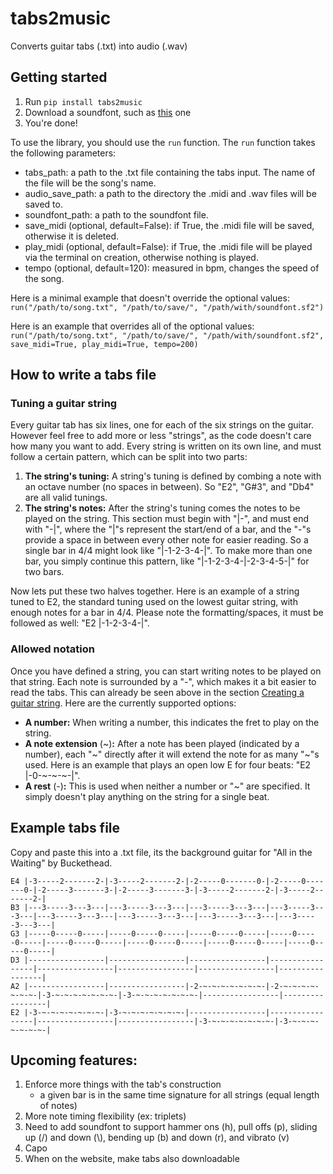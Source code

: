 # tabs2music
Converts guitar tabs (.txt) into audio (.wav)


## Getting started
1. Run `pip install tabs2music`
2. Download a soundfont, such as [this](https://drive.google.com/drive/folders/1rUSSwPpzpxl2Tg8Jn3kWqOimlxZZPAjN?usp=sharing) one
3. You're done!

To use the library, you should use the `run` function. The `run` function takes the following parameters:
- tabs_path: a path to the .txt file containing the tabs input. The name of the file will be the song's name.
- audio_save_path: a path to the directory the .midi and .wav files will be saved to.
- soundfont_path: a path to the soundfont file.
- save_midi (optional, default=False): if True, the .midi file will be saved, otherwise it is deleted.
- play_midi (optional, default=False): if True, the .midi file will be played via the terminal on creation, otherwise nothing is played.
- tempo (optional, default=120): measured in bpm, changes the speed of the song.

Here is a minimal example that doesn't override the optional values: 
`run("/path/to/song.txt", "/path/to/save/", "/path/with/soundfont.sf2")`

Here is an example that overrides all of the optional values: 
`run("/path/to/song.txt", "/path/to/save/", "/path/with/soundfont.sf2", save_midi=True, play_midi=True, tempo=200)`


## How to write a tabs file
### Tuning a guitar string
Every guitar tab has six lines, one for each of the six strings on the guitar. However feel free to add more or less "strings", as the code doesn't care how many you want to add. Every string is written on its own line, and must follow a certain pattern, which can be split into two parts: 
1. **The string's tuning:** A string's tuning is defined by combing a note with an octave number (no spaces in between). So "E2", "G#3", and "Db4" are all valid tunings.
2. **The string's notes:** After the string's tuning comes the notes to be played on the string. This section must begin with "|-", and must end with "-|", where the "|"s represent the start/end of a bar, and the "-"s provide a space in between every other note for easier reading. So a single bar in 4/4 might look like "|-1-2-3-4-|". To make more than one bar, you simply continue this pattern, like "|-1-2-3-4-|-2-3-4-5-|" for two bars.

Now lets put these two halves together. Here is an example of a string tuned to E2, the standard tuning used on the lowest guitar string, with enough notes for a bar in 4/4. Please note the formatting/spaces, it must be followed as well: "E2 |-1-2-3-4-|".

### Allowed notation
Once you have defined a string, you can start writing notes to be played on that string. Each note is surrounded by a "-", which makes it a bit easier to read the tabs. This can already be seen above in the section [Creating a guitar string](#creating-a-guitar-string). Here are the currently supported options:
- **A number:** When writing a number, this indicates the fret to play on the string.
- **A note extension** (~)**:** After a note has been played (indicated by a number), each "~" directly after it will extend the note for as many "~"s used. Here is an example that plays an open low E for four beats: "E2 |-0-~-~-~-|".
- **A rest** (-)**:** This is used when neither a number or "~" are specified. It simply doesn't play anything on the string for a single beat.


## Example tabs file
Copy and paste this into a .txt file, its the background guitar for "All in the Waiting" by Buckethead.

```
E4 |-3-----2-------2-|-3-----2-------2-|-2-----0-------0-|-2-----0-------0-|-2-----3-------3-|-2-----3-------3-|-3-----2-------2-|-3-----2-------2-|
B3 |---3-----3---3---|---3-----3---3---|---3-----3---3---|---3-----3---3---|---3-----3---3---|---3-----3---3---|---3-----3---3---|---3-----3---3---|
G3 |-----0-----0-----|-----0-----0-----|-----0-----0-----|-----0-----0-----|-----0-----0-----|-----0-----0-----|-----0-----0-----|-----0-----0-----|
D3 |-----------------|-----------------|-----------------|-----------------|-----------------|-----------------|-----------------|-----------------|
A2 |-----------------|-----------------|-2-~-~-~-~-~-~-~-|-2-~-~-~-~-~-~-~-|-3-~-~-~-~-~-~-~-|-3-~-~-~-~-~-~-~-|-----------------|-----------------|
E2 |-3-~-~-~-~-~-~-~-|-3-~-~-~-~-~-~-~-|-----------------|-----------------|-----------------|-----------------|-3-~-~-~-~-~-~-~-|-3-~-~-~-~-~-~-~-|
```


## Upcoming features:
1. Enforce more things with the tab's construction
    - a given bar is in the same time signature for all strings (equal length of notes)
2. More note timing flexibility (ex: triplets)
3. Need to add soundfont to support hammer ons (h), pull offs (p), sliding up (/) and down (\\), bending up (b) and down (r), and vibrato (v)
4. Capo
5. When on the website, make tabs also downloadable